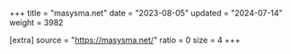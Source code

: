 +++
title = "masysma.net"
date = "2023-08-05"
updated = "2024-07-14"
weight = 3982

[extra]
source = "https://masysma.net/"
ratio = 0
size = 4
+++
